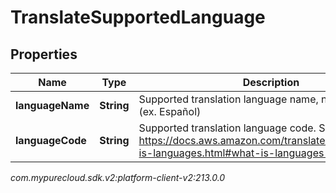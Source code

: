 # TranslateSupportedLanguage


## Properties

| Name | Type | Description | Notes |
| ------------ | ------------- | ------------- | ------------- |
| **languageName** | **String** | Supported translation language name, natively spelled (ex. Español) |  |
| **languageCode** | **String** | Supported translation language code. See - https://docs.aws.amazon.com/translate/latest/dg/what-is-languages.html#what-is-languages-supported |  |




_com.mypurecloud.sdk.v2:platform-client-v2:213.0.0_
